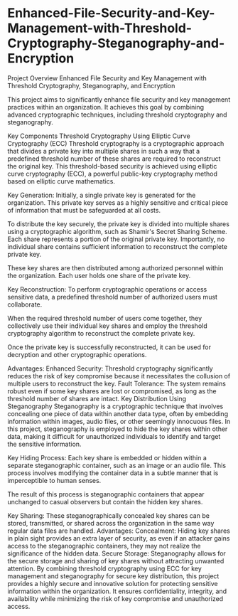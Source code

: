 # Enhanced-File-Security-and-Key-Management-with-Threshold-Cryptography-Steganography-and-Encryption

Project Overview
Enhanced File Security and Key Management with Threshold Cryptography, Steganography, and Encryption

This project aims to significantly enhance file security and key management practices within an organization. It achieves this goal by combining advanced cryptographic techniques, including threshold cryptography and steganography.

Key Components
Threshold Cryptography Using Elliptic Curve Cryptography (ECC)
Threshold cryptography is a cryptographic approach that divides a private key into multiple shares in such a way that a predefined threshold number of these shares are required to reconstruct the original key. This threshold-based security is achieved using elliptic curve cryptography (ECC), a powerful public-key cryptography method based on elliptic curve mathematics.

Key Generation:
Initially, a single private key is generated for the organization. This private key serves as a highly sensitive and critical piece of information that must be safeguarded at all costs.

To distribute the key securely, the private key is divided into multiple shares using a cryptographic algorithm, such as Shamir's Secret Sharing Scheme. Each share represents a portion of the original private key. Importantly, no individual share contains sufficient information to reconstruct the complete private key.

These key shares are then distributed among authorized personnel within the organization. Each user holds one share of the private key.

Key Reconstruction:
To perform cryptographic operations or access sensitive data, a predefined threshold number of authorized users must collaborate.

When the required threshold number of users come together, they collectively use their individual key shares and employ the threshold cryptography algorithm to reconstruct the complete private key.

Once the private key is successfully reconstructed, it can be used for decryption and other cryptographic operations.

Advantages:
Enhanced Security: Threshold cryptography significantly reduces the risk of key compromise because it necessitates the collusion of multiple users to reconstruct the key.
Fault Tolerance: The system remains robust even if some key shares are lost or compromised, as long as the threshold number of shares are intact.
Key Distribution Using Steganography
Steganography is a cryptographic technique that involves concealing one piece of data within another data type, often by embedding information within images, audio files, or other seemingly innocuous files. In this project, steganography is employed to hide the key shares within other data, making it difficult for unauthorized individuals to identify and target the sensitive information.

Key Hiding Process:
Each key share is embedded or hidden within a separate steganographic container, such as an image or an audio file. This process involves modifying the container data in a subtle manner that is imperceptible to human senses.

The result of this process is steganographic containers that appear unchanged to casual observers but contain the hidden key shares.

Key Sharing:
These steganographically concealed key shares can be stored, transmitted, or shared across the organization in the same way regular data files are handled.
Advantages:
Concealment: Hiding key shares in plain sight provides an extra layer of security, as even if an attacker gains access to the steganographic containers, they may not realize the significance of the hidden data.
Secure Storage: Steganography allows for the secure storage and sharing of key shares without attracting unwanted attention.
By combining threshold cryptography using ECC for key management and steganography for secure key distribution, this project provides a highly secure and innovative solution for protecting sensitive information within the organization. It ensures confidentiality, integrity, and availability while minimizing the risk of key compromise and unauthorized access.
